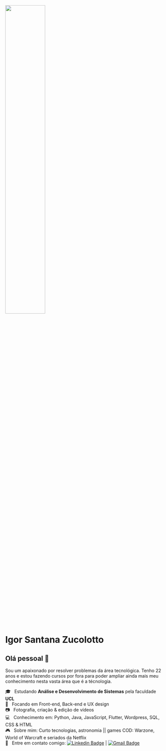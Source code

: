 <img width="auto" height="50%" src="https://github.com/igorzucolotto/username/blob/master/synthwave-8k-qt-1920x1080.jpg?raw=true">


# Igor Santana Zucolotto

## Olá pessoal 👋
Sou um apaixonado por resolver problemas da área tecnológica. Tenho 22 anos e estou fazendo cursos por fora para poder ampliar ainda mais meu conhecimento nesta vasta área que é a técnologia.

 :mortar_board:  &nbsp; Estudando **Análise e Desenvolvimento de Sistemas** pela faculdade **UCL**
 <br/> :dart: &nbsp; Focando em Front-end, Back-end e UX design
 <br/> :camera: &nbsp; Fotografia, criação & edição de vídeos
 <br/> :computer: &nbsp; Conhecimento em: Python, Java, JavaScript, Flutter, Wordpress, SQL, CSS & HTML
 <br/> :video_game:  &nbsp; Sobre mim: Curto tecnologias, astronomia || games COD: Warzone, World of Warcraft e seriados da Netflix
 <br/> :email: &nbsp; Entre em contato comigo: [![Linkedin Badge](https://img.shields.io/badge/-IgorSantanaZucolotto-blue?style=flat-square&logo=Linkedin&logoColor=white&link=https://www.linkedin.com/in/igor-santana-zucolotto-4321b5108/)](https://www.linkedin.com/in/igor-santana-zucolotto-4321b5108/) 
| 
[![Gmail Badge](https://img.shields.io/badge/-igor.skzucolotto@gmail.com-c14438?style=flat-square&logo=Gmail&logoColor=white&link=mailto:igor.skzucolotto@gmail.com)](mailto:igor.skzucolotto@gmail.com)
